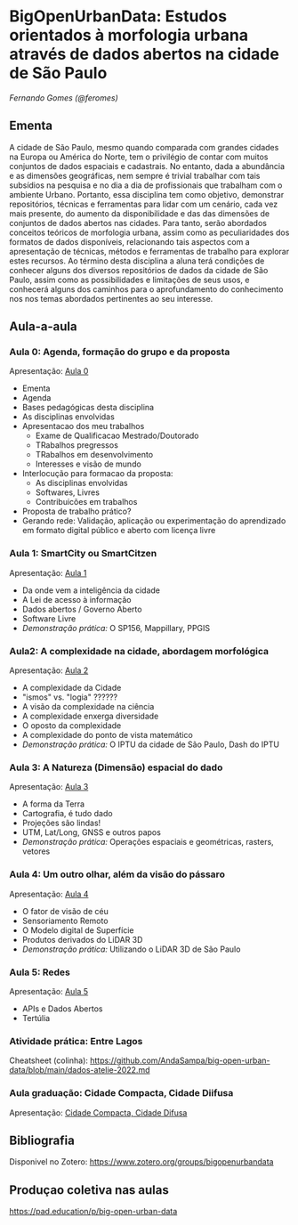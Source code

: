 # BigOpenUrbanData: Estudos orientados à morfologia urbana através de dados abertos na cidade de São Paulo

_Fernando Gomes (@feromes)_

## Ementa

A cidade de São Paulo, mesmo quando comparada com grandes cidades na Europa ou América do Norte, tem o privilégio de contar com muitos conjuntos de dados espaciais e cadastrais. No entanto, dada a abundância e as dimensões geográficas, nem sempre é trivial trabalhar com tais subsídios na pesquisa e no dia a dia de profissionais que trabalham com o ambiente Urbano. Portanto, essa disciplina tem como objetivo, demonstrar repositórios, técnicas e ferramentas para lidar com um cenário, cada vez mais presente, do aumento da disponibilidade e das das dimensões de conjuntos de dados abertos nas cidades. Para tanto, serão abordados conceitos teóricos de morfologia urbana, assim como as peculiaridades dos formatos de dados disponíveis, relacionando tais aspectos com a apresentação de técnicas, métodos e ferramentas de trabalho para explorar estes recursos. Ao término desta disciplina a aluna terá condições de conhecer alguns dos diversos repositórios de dados da cidade de São Paulo, assim como as possibilidades e limitações de seus usos, e conhecerá alguns dos caminhos para o aprofundamento do conhecimento nos nos temas abordados pertinentes ao seu interesse.

## Aula-a-aula

### Aula 0: Agenda, formação do grupo e da proposta

Apresentação: [Aula 0](https://andasampa.github.io/big-open-urban-data/aula0.slides.html#/)

* Ementa
* Agenda
* Bases pedagógicas desta disciplina
* As disciplinas envolvidas
* Apresentacao dos meu trabalhos
  * Exame de Qualificacao Mestrado/Doutorado
  * TRabalhos pregressos
  * TRabalhos em desenvolvimento
  * Interesses e visão de mundo
* Interlocução para formacao da proposta:
  * As disciplinas envolvidas
  * Softwares, Livres
  * Contribuicões em trabalhos
* Proposta de trabalho prático?
* Gerando rede: Validação, aplicação ou experimentação do aprendizado em formato digital público e aberto com licença livre

### Aula 1: SmartCity ou SmartCitzen

Apresentação: [Aula 1](https://andasampa.github.io/big-open-urban-data/aula1.slides.html#/)

* Da onde vem a inteligência da cidade
* A Lei de acesso à informação
* Dados abertos / Governo Aberto
* Software Livre
* _Demonstração prática:_ O SP156, Mappillary, PPGIS

### Aula2: A complexidade na cidade, abordagem morfológica 

Apresentação: [Aula 2](https://andasampa.github.io/big-open-urban-data/aula2.slides.html#/)

* A complexidade da Cidade
* "ismos" vs. "logia" ??????
* A visão da complexidade na ciência
* A complexidade enxerga diversidade
* O oposto da complexidade
* A complexidade do ponto de vista matemático
* _Demonstração prática:_ O IPTU da cidade de São Paulo, Dash do IPTU


### Aula 3: A Natureza (Dimensão) espacial do dado

Apresentação: [Aula 3](https://andasampa.github.io/big-open-urban-data/aula3.slides.html#/)

* A forma da Terra
* Cartografia, é tudo dado
* Projeções são lindas!
* UTM, Lat/Long, GNSS e outros papos
* _Demonstração prática:_ Operações espaciais e geométricas, rasters, vetores

### Aula 4: Um outro olhar, além da visão do pássaro

Apresentação: [Aula 4](https://andasampa.github.io/big-open-urban-data/aula4.slides.html#/)

* O fator de visão de céu
* Sensoriamento Remoto
* O Modelo digital de Superfície
* Produtos derivados do LiDAR 3D
* _Demonstração prática:_ Utilizando o LiDAR 3D de São Paulo

### Aula 5: Redes

Apresentação: [Aula 5](https://andasampa.github.io/big-open-urban-data/aula5.slides.html#/)

* APIs e Dados Abertos
* Tertúlia

### Atividade prática: Entre Lagos

Cheatsheet (colinha): https://github.com/AndaSampa/big-open-urban-data/blob/main/dados-atelie-2022.md

### Aula graduação: Cidade Compacta, Cidade Diifusa


Apresentação: [Cidade Compacta, Cidade Difusa](https://andasampa.github.io/big-open-urban-data/Aula-EC-Cidade-Compacta-Difusa.slides.html#/)


## Bibliografia

Disponivel no Zotero: https://www.zotero.org/groups/bigopenurbandata

## Produçao coletiva nas aulas

https://pad.education/p/big-open-urban-data




